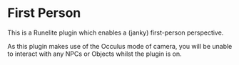 # First Person

This is a Runelite plugin which enables a (janky) first-person perspective.

As this plugin makes use of the Occulus mode of camera, you will be unable to interact with any NPCs or Objects whilst the plugin is on.
